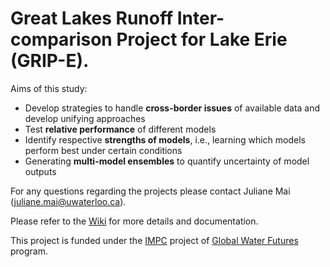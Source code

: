 # Great Lakes Runoff Inter-comparison Project for Lake Erie (GRIP-E).

Aims of this study:

- Develop strategies to handle __cross-border issues__ of available data and develop unifying approaches
- Test __relative performance__ of different models
- Identify respective __strengths of models__, i.e., learning which models perform best under certain conditions
- Generating __multi-model ensembles__ to quantify uncertainty of model outputs

For any questions regarding the projects please contact Juliane Mai (juliane.mai@uwaterloo.ca).

Please refer to the [Wiki](https://github.com/julemai/GRIP-E/wiki) for more details and documentation.

This project is funded under the [IMPC](https://gwf.usask.ca/impc/) project of [Global Water Futures](https://gwf.usask.ca) program.
